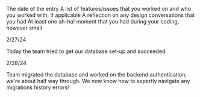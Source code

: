 The date of the entry
A list of features/issues that you worked on and who you worked with, if applicable
A reflection on any design conversations that you had
At least one ah-ha! moment that you had during your coding, however small

2/27/24

Today the team tried to get our database set-up and succeeded.

2/28/24

Team migrated the database and worked on the backend authentication, we're about half way through. We now know how to expertly navigate any migrations history errors!